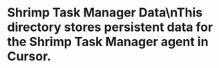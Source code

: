 # Shrimp Task Manager Data\nThis directory stores persistent data for the Shrimp Task Manager agent in Cursor.
